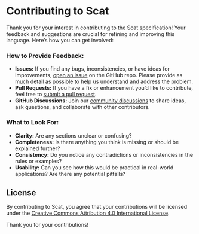 # Contributing to Scat

Thank you for your interest in contributing to the Scat specification! Your feedback and suggestions are crucial for refining and improving this language. Here’s how you can get involved:

### How to Provide Feedback:

- **Issues:** If you find any bugs, inconsistencies, or have ideas for improvements, [open an issue](https://github.com/luhring/scat/issues) on the GitHub repo. Please provide as much detail as possible to help us understand and address the problem.
- **Pull Requests:** If you have a fix or enhancement you’d like to contribute, feel free to [submit a pull request](https://github.com/luhring/scat/pulls).
- **GitHub Discussions:** Join our [community discussions](https://github.com/luhring/scat/discussions) to share ideas, ask questions, and collaborate with other contributors.

### What to Look For:

- **Clarity:** Are any sections unclear or confusing?
- **Completeness:** Is there anything you think is missing or should be explained further?
- **Consistency:** Do you notice any contradictions or inconsistencies in the rules or examples?
- **Usability:** Can you see how this would be practical in real-world applications? Are there any potential pitfalls?

## License

By contributing to Scat, you agree that your contributions will be licensed under the [Creative Commons Attribution 4.0 International License](https://creativecommons.org/licenses/by/4.0/).

Thank you for your contributions!
